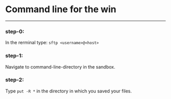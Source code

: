 # Command line for the win
---
### step-0:
In the rerminal type: `sftp <username>@<host>`
### step-1:
Navigate to command-line-directory in the sandbox.
### step-2:
Type `put -R *` in the directory in which you saved your files.
